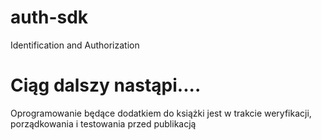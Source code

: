# auth-sdk
Identification and Authorization

# Ciąg dalszy nastąpi....

Oprogramowanie będące dodatkiem do książki jest w trakcie weryfikacji, porządkowania i testowania przed publikacją
